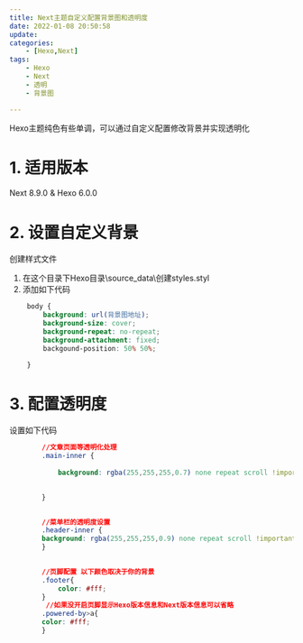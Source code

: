 ```yaml
---
title: Next主题自定义配置背景图和透明度
date: 2022-01-08 20:50:58
update:
categories: 
    - [Hexo,Next]
tags:
    - Hexo
    - Next
    - 透明
    - 背景图

---
```

Hexo主题纯色有些单调，可以通过自定义配置修改背景并实现透明化

<!-- more -->
# 1. 适用版本
Next 8.9.0 & Hexo 6.0.0
# 2. 设置自定义背景
创建样式文件
1. 在这个目录下Hexo目录\source\_data\创建styles.styl
2. 添加如下代码
   ```css
    body {
        background: url(背景图地址);
        background-size: cover;
        background-repeat: no-repeat;
        background-attachment: fixed;
        backgound-position: 50% 50%;

    }
   ```


# 3. 配置透明度
设置如下代码
```css
        //文章页面等透明化处理
        .main-inner { 
        
            background: rgba(255,255,255,0.7) none repeat scroll !important;
        

        }
        

        //菜单栏的透明度设置
        .header-inner {
        background: rgba(255,255,255,0.9) none repeat scroll !important;
        }

        
        //页脚配置 以下颜色取决于你的背景
        .footer{
            color: #fff;    
        }
         //如果没开启页脚显示Hexo版本信息和Next版本信息可以省略
        .powered-by>a{
        color: #fff;
        }
```
